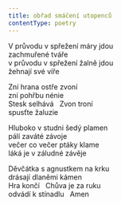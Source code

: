 ```yaml
---
title: obřad smáčení utopenců
contentType: poetry
---
```


<section>

V průvodu v spřežení máry jdou  
zachmuřené tváře  
v průvodu v spřežení žalně jdou  
žehnají své víře

Zní hrana ostře zvoní  
zní pohřbu nénie  
Stesk selhává   Zvon troní  
spusťte žaluzie

Hluboko v studni šedý plamen  
pálí zaváté závoje  
večer co večer ptáky klame  
láká je v záludné závěje

Děvčátka s agnustkem na krku  
drásají dlaněmi kámen  
Hra končí   Chůva je za ruku  
odvádí k stínadlu   Amen

</section>
